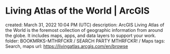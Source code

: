 # Living Atlas of the World | ArcGIS

created: March 31, 2022 10:04 PM (UTC)
description: ArcGIS Living Atlas of the World is the foremost collection of geographic information from around the globe. It includes maps, apps, and data layers to support your work.
folder: BOOKMRKS-MTHRFCKR / SEARCH PARTY MTHRFCKR! / Maps
tags: Search, maps
url: https://livingatlas.arcgis.com/en/browse